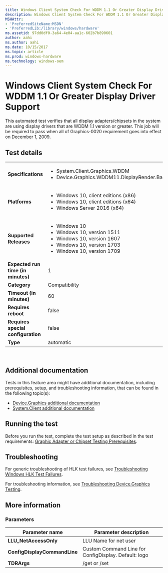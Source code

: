 ```yaml
---
title: Windows Client System Check For WDDM 1.1 Or Greater Display Driver Support
description: Windows Client System Check For WDDM 1.1 Or Greater Display Driver Support
MSHAttr:
- 'PreferredSiteName:MSDN'
- 'PreferredLib:/library/windows/hardware'
ms.assetid: 97dd0df0-3a64-4e04-aa1c-602b7b890601
author: aahi
ms.author: aahi
ms.date: 10/15/2017
ms.topic: article
ms.prod: windows-hardware
ms.technology: windows-oem
---
```


# <span id="p_hlk_test.7d52aeb9-54fb-46fb-a7bb-3a82a097e4d4"></span>Windows Client System Check For WDDM 1.1 Or Greater Display Driver Support


This automated test verifies that all display adapters/chipsets in the system are using display drivers that are WDDM 1.1 version or greater. This job will be required to pass when all of Graphics-0020 requirement goes into effect on December 1, 2009.

## Test details
|||
|---|---|
| **Specifications**  | <ul><li>System.Client.Graphics.WDDM</li><li>Device.Graphics.WDDM11.DisplayRender.Base</li></ul> |  
| **Platforms**   | <ul><li>Windows 10, client editions (x86)</li><li>Windows 10, client editions (x64)</li><li>Windows Server 2016 (x64)</li></ul> |
| **Supported Releases** | <ul><li>Windows 10</li><li>Windows 10, version 1511</li><li>Windows 10, version 1607</li><li>Windows 10, version 1703</li><li>Windows 10, version 1709</li></ul> |
|**Expected run time (in minutes)**| 1 |
|**Category**| Compatibility |
|**Timeout (in minutes)**| 60 |
|**Requires reboot**| false |
|**Requires special configuration**| false |
|**Type**| automatic |

 

## <span id="Additional_documentation"></span><span id="additional_documentation"></span><span id="ADDITIONAL_DOCUMENTATION"></span>Additional documentation


Tests in this feature area might have additional documentation, including prerequisites, setup, and troubleshooting information, that can be found in the following topic(s):

-   [Device.Graphics additional documentation](device-graphics-additional-documentation.md)
-   [System.Client additional documentation](system-client-additional-documentation.md)

## <span id="Running_the_test"></span><span id="running_the_test"></span><span id="RUNNING_THE_TEST"></span>Running the test


Before you run the test, complete the test setup as described in the test requirements: [Graphic Adapter or Chipset Testing Prerequisites](graphic-adapter-or-chipset-testing-prerequisites.md).

## <span id="Troubleshooting"></span><span id="troubleshooting"></span><span id="TROUBLESHOOTING"></span>Troubleshooting


For generic troubleshooting of HLK test failures, see [Troubleshooting Windows HLK Test Failures](..\user\troubleshooting-windows-hlk-test-failures.md).

For troubleshooting information, see [Troubleshooting Device.Graphics Testing](troubleshooting-devicegraphics-testing.md).

## <span id="More_information"></span><span id="more_information"></span><span id="MORE_INFORMATION"></span>More information


### <span id="Parameters"></span><span id="parameters"></span><span id="PARAMETERS"></span>Parameters

| Parameter name               | Parameter description                                |
|------------------------------|------------------------------------------------------|
| **LLU\_NetAccessOnly**       | LLU Name for net user                                |
| **ConfigDisplayCommandLine** | Custom Command Line for ConfigDisplay. Default: logo |
| **TDRArgs**                  | /get or /set                                         |

 

 

 






